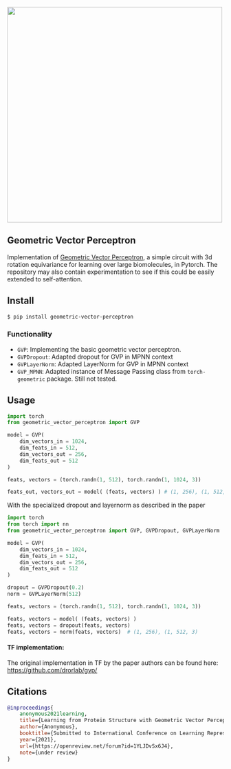 <img src="./diagram.png" width="500px"></img>

## Geometric Vector Perceptron

Implementation of <a href="https://openreview.net/forum?id=1YLJDvSx6J4">Geometric Vector Perceptron</a>, a simple circuit with 3d rotation equivariance for learning over large biomolecules, in Pytorch. The repository may also contain experimentation to see if this could be easily extended to self-attention.

## Install

```bash
$ pip install geometric-vector-perceptron
```

### Functionality
* `GVP`: Implementing the basic geometric vector perceptron.
* `GVPDropout`: Adapted dropout for GVP in MPNN context
* `GVPLayerNorm`: Adapted LayerNorm for GVP in MPNN context
* `GVP_MPNN`: Adapted instance of Message Passing class from `torch-geometric` package. Still not tested.

## Usage

```python
import torch
from geometric_vector_perceptron import GVP

model = GVP(
    dim_vectors_in = 1024,
    dim_feats_in = 512,
    dim_vectors_out = 256,
    dim_feats_out = 512
)

feats, vectors = (torch.randn(1, 512), torch.randn(1, 1024, 3))

feats_out, vectors_out = model( (feats, vectors) ) # (1, 256), (1, 512, 3)
```

With the specialized dropout and layernorm as described in the paper

```python
import torch
from torch import nn
from geometric_vector_perceptron import GVP, GVPDropout, GVPLayerNorm

model = GVP(
    dim_vectors_in = 1024,
    dim_feats_in = 512,
    dim_vectors_out = 256,
    dim_feats_out = 512
)

dropout = GVPDropout(0.2)
norm = GVPLayerNorm(512)

feats, vectors = (torch.randn(1, 512), torch.randn(1, 1024, 3))

feats, vectors = model( (feats, vectors) )
feats, vectors = dropout(feats, vectors)
feats, vectors = norm(feats, vectors)  # (1, 256), (1, 512, 3)
```

#### TF implementation:

The original implementation in TF by the paper authors can be found here: https://github.com/drorlab/gvp/

## Citations

```bibtex
@inproceedings{
    anonymous2021learning,
    title={Learning from Protein Structure with Geometric Vector Perceptrons},
    author={Anonymous},
    booktitle={Submitted to International Conference on Learning Representations},
    year={2021},
    url={https://openreview.net/forum?id=1YLJDvSx6J4},
    note={under review}
}
```
